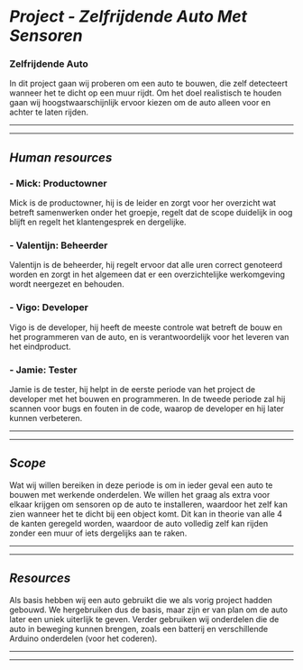 # ***Project - Zelfrijdende Auto Met Sensoren***
### **Zelfrijdende Auto**
In dit project gaan wij proberen om een auto te bouwen, die zelf detecteert wanneer het te dicht op een muur rijdt. Om het doel realistisch te houden gaan wij hoogstwaarschijnlijk ervoor kiezen om de auto alleen voor en achter te laten rijden.
______________________________________________________________________________________________________________________________________________________________________
______________________________________________________________________________________________________________________________________________________________________
## *Human resources*
### - Mick: Productowner
Mick is de productowner, hij is de leider en zorgt voor her overzicht wat betreft samenwerken onder het groepje, regelt dat de scope duidelijk in oog blijft en regelt het klantengesprek en dergelijke.
### - Valentijn: Beheerder
Valentijn is de beheerder, hij regelt ervoor dat alle uren correct genoteerd worden en zorgt in het algemeen dat er een overzichtelijke werkomgeving wordt neergezet en behouden.
### - Vigo: Developer
Vigo is de developer, hij heeft de meeste controle wat betreft de bouw en het programmeren van de auto, en is verantwoordelijk voor het leveren van het eindproduct.
### - Jamie: Tester
Jamie is de tester, hij helpt in de eerste periode van het project de developer met het bouwen en programmeren. In de tweede periode zal hij scannen voor bugs en fouten in de code, waarop de developer en hij later kunnen verbeteren.
______________________________________________________________________________________________________________________________________________________________________
______________________________________________________________________________________________________________________________________________________________________
## *Scope*
Wat wij willen bereiken in deze periode is om in ieder geval een auto te bouwen met werkende onderdelen. We willen het graag als extra voor elkaar krijgen om sensoren op de auto te installeren, waardoor het zelf kan zien wanneer het te dicht bij een object komt. Dit kan in theorie van alle 4 de kanten geregeld worden, waardoor de auto volledig zelf kan rijden zonder een muur of iets dergelijks aan te raken.
______________________________________________________________________________________________________________________________________________________________________
______________________________________________________________________________________________________________________________________________________________________
## *Resources*
Als basis hebben wij een auto gebruikt die we als vorig project hadden gebouwd. We hergebruiken dus de basis, maar zijn er van plan om de auto later een uniek uiterlijk te geven. Verder gebruiken wij onderdelen die de auto in beweging kunnen brengen, zoals een batterij en verschillende Arduino onderdelen (voor het coderen).
______________________________________________________________________________________________________________________________________________________________________
______________________________________________________________________________________________________________________________________________________________________

